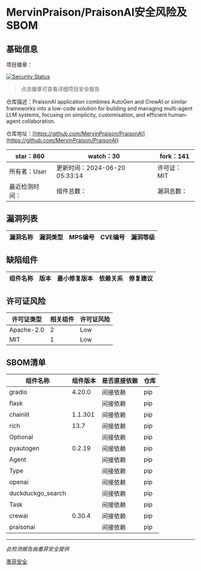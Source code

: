 # MervinPraison/PraisonAI安全风险及SBOM

## 基础信息

项目徽章：

[![Security Status](https://www.murphysec.com/platform3/v31/badge/1804223278547333120.svg)](https://www.murphysec.com/console/report/1787200203270270976/1804223278547333120)

> 点击徽章可查看详细项目安全报告

仓库描述：PraisonAI application combines AutoGen and CrewAI or similar frameworks into a low-code solution for building and managing multi-agent LLM systems, focusing on simplicity, customisation, and efficient human-agent collaboration.

仓库地址：[https://github.com/MervinPraison/PraisonAI](https://github.com/MervinPraison/PraisonAI)

| star：860 | watch：30 | fork：141 |
| ----------- | -------------- | ------------ |
| 所有者：User | 更新时间：2024-06-20 05:33:14 | 许可证：MIT |
| 最近检测时间： | 组件总数： | 漏洞总数： |




## 漏洞列表

| 漏洞名称 | 漏洞类型 | MPS编号 | CVE编号 | 漏洞等级 |
| ------- | ------ | ------- | ------ | ----- |





## 缺陷组件

| 组件名称 | 版本 | 最小修复版本 | 依赖关系 | 修复建议 |
| -------- | ---- | ------------ | -------- | -------- |





## 许可证风险

| 许可证类型 | 相关组件 | 许可证风险 |
| ---------- | -------- | ---------- |
|Apache-2.0|2|Low|
|MIT|1|Low|




## SBOM清单

| 组件名称 | 组件版本 | 是否直接依赖 | 仓库 |
| -------- | -------- | ------------ | ---- |
|gradio|4.20.0|间接依赖|pip|
|flask||间接依赖|pip|
|chainlit|1.1.301|间接依赖|pip|
|rich|13.7|间接依赖|pip|
|Optional||间接依赖|pip|
|pyautogen|0.2.19|间接依赖|pip|
|Agent||间接依赖|pip|
|Type||间接依赖|pip|
|openai||间接依赖|pip|
|duckduckgo_search||间接依赖|pip|
|Task||间接依赖|pip|
|crewai|0.30.4|间接依赖|pip|
|praisonai||间接依赖|pip|


------

*此检测报告由墨菲安全提供*

[墨菲安全](www.murphysec.com)